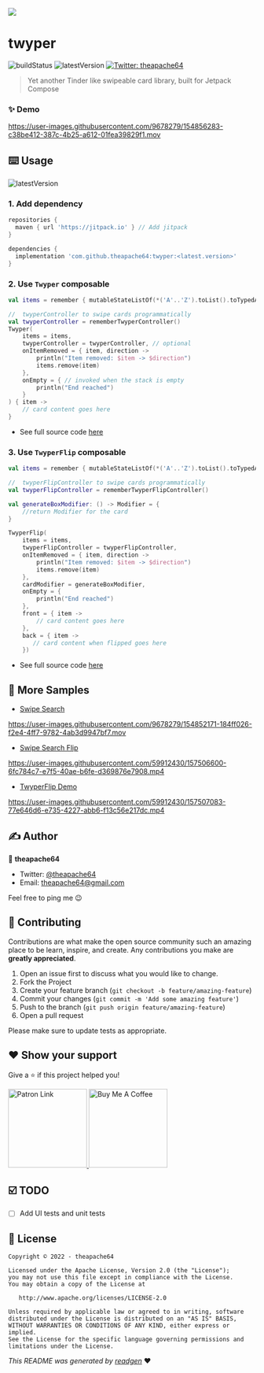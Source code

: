![](cover.jpeg)

# twyper

![buildStatus](https://img.shields.io/github/workflow/status/theapache64/twyper/Java%20CI%20with%20Gradle?style=plastic)
![latestVersion](https://img.shields.io/github/v/release/theapache64/twyper)
<a href="https://twitter.com/theapache64" target="_blank">
<img alt="Twitter: theapache64" src="https://img.shields.io/twitter/follow/theapache64.svg?style=social" />
</a>

> Yet another Tinder like swipeable card library, built for Jetpack Compose

### ✨ Demo

https://user-images.githubusercontent.com/9678279/154856283-c38be412-387c-4b25-a612-01fea39829f1.mov

## ⌨️ Usage

![latestVersion](https://img.shields.io/github/v/release/theapache64/twyper)

### 1. Add dependency
```groovy
repositories {
  maven { url 'https://jitpack.io' } // Add jitpack
}

dependencies {
  implementation 'com.github.theapache64:twyper:<latest.version>'
}
```

### 2. Use `Twyper` composable

```kotlin
val items = remember { mutableStateListOf(*('A'..'Z').toList().toTypedArray()) }

//  twyperController to swipe cards programmatically
val twyperController = rememberTwyperController() 
Twyper(
    items = items,
    twyperController = twyperController, // optional
    onItemRemoved = { item, direction ->
        println("Item removed: $item -> $direction")
        items.remove(item)
    },
    onEmpty = { // invoked when the stack is empty
        println("End reached")
    }
) { item ->
    // card content goes here
}

```
- See full source code [here](https://github.com/theapache64/twyper/blob/b4c21e76928ed888c9c1230ca9e3ac4711d8cf5a/sample/src/main/java/com/github/theapache64/twyper/TwyperPreview.kt#L20)

### 3. Use `TwyperFlip` composable
```kotlin
val items = remember { mutableStateListOf(*('A'..'Z').toList().toTypedArray()) }

//  twyperFlipController to swipe cards programmatically
val twyperFlipController = rememberTwyperFlipController()

val generateBoxModifier: () -> Modifier = {
    //return Modifier for the card
}

TwyperFlip(
    items = items,
    twyperFlipController = twyperFlipController,
    onItemRemoved = { item, direction ->
        println("Item removed: $item -> $direction")
        items.remove(item)
    },
    cardModifier = generateBoxModifier,
    onEmpty = {  
        println("End reached")
    },
    front = { item ->
        // card content goes here
    },
    back = { item ->
       // card content when flipped goes here
    })
```
- See full source code [here](https://github.com/yash-k9/twyper/blob/master/sample/src/main/java/com/github/theapache64/twyper/TwyperFlipPreview.kt)

## 🧪 More Samples

- [Swipe Search](https://github.com/theapache64/swipe-search)

https://user-images.githubusercontent.com/9678279/154852171-184ff026-f2e4-4ff7-9782-4ab3d9947bf7.mov

- [Swipe Search Flip](https://github.com/theapache64/swipe-search)

https://user-images.githubusercontent.com/59912430/157506600-6fc784c7-e7f5-40ae-b6fe-d369876e7908.mp4

- [TwyperFlip Demo](https://github.com/yash-k9/twyper/blob/master/sample/src/main/java/com/github/theapache64/twyper/TwyperFlipPreview.kt)

https://user-images.githubusercontent.com/59912430/157507083-77e646d6-e735-4227-abb6-f13c56e217dc.mp4


## ✍️ Author

👤 **theapache64**

* Twitter: <a href="https://twitter.com/theapache64" target="_blank">@theapache64</a>
* Email: theapache64@gmail.com

Feel free to ping me 😉

## 🤝 Contributing

Contributions are what make the open source community such an amazing place to be learn, inspire, and create. Any
contributions you make are **greatly appreciated**.

1. Open an issue first to discuss what you would like to change.
1. Fork the Project
1. Create your feature branch (`git checkout -b feature/amazing-feature`)
1. Commit your changes (`git commit -m 'Add some amazing feature'`)
1. Push to the branch (`git push origin feature/amazing-feature`)
1. Open a pull request

Please make sure to update tests as appropriate.

## ❤ Show your support

Give a ⭐️ if this project helped you!

<a href="https://www.patreon.com/theapache64">
  <img alt="Patron Link" src="https://c5.patreon.com/external/logo/become_a_patron_button@2x.png" width="160"/>
</a>

<a href="https://www.buymeacoffee.com/theapache64" target="_blank">
    <img src="https://cdn.buymeacoffee.com/buttons/v2/default-yellow.png" alt="Buy Me A Coffee" width="160">
</a>

## ☑️ TODO

- [ ] Add UI tests and unit tests

## 📝 License

```
Copyright © 2022 - theapache64

Licensed under the Apache License, Version 2.0 (the "License");
you may not use this file except in compliance with the License.
You may obtain a copy of the License at

   http://www.apache.org/licenses/LICENSE-2.0

Unless required by applicable law or agreed to in writing, software
distributed under the License is distributed on an "AS IS" BASIS,
WITHOUT WARRANTIES OR CONDITIONS OF ANY KIND, either express or implied.
See the License for the specific language governing permissions and
limitations under the License.
```

_This README was generated by [readgen](https://github.com/theapache64/readgen)_ ❤
